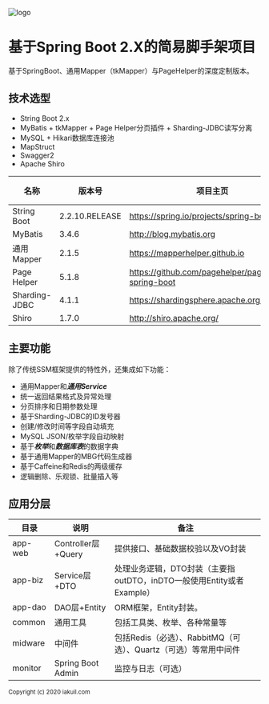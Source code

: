 ![logo](https://repository-images.githubusercontent.com/168498776/44575b00-3555-11eb-8591-5f432aa8fcb2)

# 基于Spring Boot 2.X的简易脚手架项目
基于SpringBoot、通用Mapper（tkMapper）与PageHelper的深度定制版本。

## 技术选型
* String Boot 2.x
* MyBatis + tkMapper + Page Helper分页插件 + Sharding-JDBC读写分离
* MySQL + Hikari数据库连接池
* MapStruct
* Swagger2
* Apache Shiro
 
|名称|版本号|项目主页|简介|
|---|---|---|---|
|String Boot|2.2.10.RELEASE|https://spring.io/projects/spring-boot/||
|MyBatis|3.4.6|http://blog.mybatis.org||
|通用Mapper|2.1.5|https://mapperhelper.github.io||
|Page Helper|5.1.8|https://github.com/pagehelper/pagehelper-spring-boot||
|Sharding-JDBC|4.1.1|https://shardingsphere.apache.org/||
|Shiro|1.7.0|http://shiro.apache.org/||

## 主要功能
除了传统SSM框架提供的特性外，还集成如下功能：
* 通用Mapper和***通用Service***
* 统一返回结果格式及异常处理
* 分页排序和日期参数处理
* 基于Sharding-JDBC的ID发号器
* 创建/修改时间等字段自动填充
* MySQL JSON/枚举字段自动映射
* 基于***枚举***和***数据库表***的数据字典
* 基于通用Mapper的MBG代码生成器
* 基于Caffeine和Redis的两级缓存
* 逻辑删除、乐观锁、批量插入等

## 应用分层
|目录|说明|备注|
|---|---|---|
|app-web|Controller层+Query|提供接口、基础数据校验以及VO封装|
|app-biz|Service层+DTO|处理业务逻辑，DTO封装（主要指outDTO，inDTO一般使用Entity或者Example）|
|app-dao|DAO层+Entity|ORM框架，Entity封装。|
|common|通用工具|包括工具类、枚举、各种常量等|
|midware|中间件|包括Redis（必选）、RabbitMQ（可选）、Quartz（可选）等常用中间件|
|monitor|Spring Boot Admin|监控与日志（可选）|

<sub>Copyright (c) 2020 iakuil.com</sub>